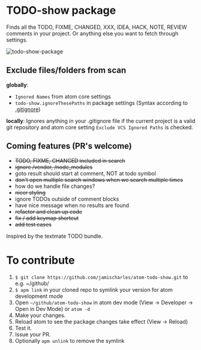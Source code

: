 # TODO-show package

Finds all the TODO, FIXME, CHANGED, XXX, IDEA, HACK, NOTE, REVIEW comments in your project. Or anything else you want to fetch through settings.

![todo-show-package](https://raw.github.com/jamischarles/atom-todo-show/master/screenshots/preview.png)

## Exclude files/folders from scan
__globally__:
- `Ignored Names` from atom core settings
- `todo-show.ignoreThesePaths` in package settings (Syntax according to [.gitignore](http://git-scm.com/docs/gitignore))

__locally__: Ignores anything in your .gitignore file if the current project is a valid git repository and atom core setting `Exclude VCS Ignored Paths` is checked.

## Coming features (PR's welcome)
- ~~TODO, FIXME, CHANGED included in search~~
- ~~ignore /vendor, /node_modules~~
- goto result should start at comment, NOT at todo symbol
- ~~don't open multiple search windows when we search multiple times~~
- how do we handle file changes?
- ~~nicer styling~~
- ignore TODOs outside of comment blocks
- have nice message when no results are found
- ~~refactor and clean up code~~
- ~~fix / add keymap shortcut~~
- ~~add test cases~~

Inspired by the textmate TODO bundle.

# To contribute
1. `$ git clone https://github.com/jamischarles/atom-todo-show.git` to e.g. ~/github/
2. `$ apm link` in your cloned repo to symlink your version for atom development mode
3. Open `~/github/atom-todo-show` in atom dev mode (View -> Developer -> Open in Dev Mode) or `atom -d`
4. Make your changes.
5. Reload atom to see the package changes take effect (View -> Reload)
6. Test it.
7. Issue your PR.
8. Optionally `apm unlink` to remove the symlink
